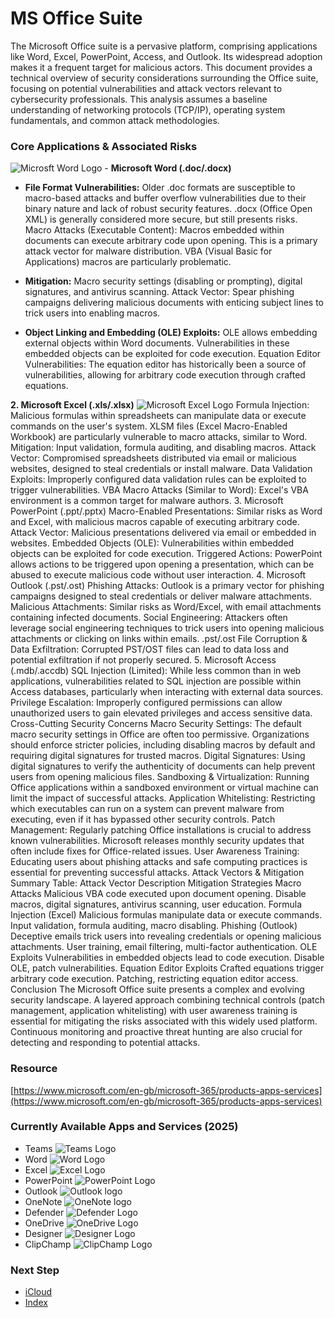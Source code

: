 # MS Office Suite

The Microsoft Office suite is a pervasive platform, comprising applications like Word, Excel, PowerPoint, Access, and Outlook. Its widespread adoption makes it a frequent target for malicious actors. This document provides a technical overview of security considerations surrounding the Office suite, focusing on potential vulnerabilities and attack vectors relevant to cybersecurity professionals. This analysis assumes a baseline understanding of networking protocols (TCP/IP), operating system fundamentals, and common attack methodologies.

### Core Applications & Associated Risks
![Microsft Word Logo](images/word.avif) - **Microsoft Word (.doc/.docx)** 

- **File Format Vulnerabilities:** Older .doc formats are susceptible to macro-based attacks and buffer overflow vulnerabilities due to their binary nature and lack of robust security features. .docx (Office Open XML) is generally considered more secure, but still presents risks.
Macro Attacks (Executable Content): Macros embedded within documents can execute arbitrary code upon opening. This is a primary attack vector for malware distribution. VBA (Visual Basic for Applications) macros are particularly problematic.

- **Mitigation:** Macro security settings (disabling or prompting), digital signatures, and antivirus scanning.
Attack Vector: Spear phishing campaigns delivering malicious documents with enticing subject lines to trick users into enabling macros.

- **Object Linking and Embedding (OLE) Exploits:** OLE allows embedding external objects within Word documents. Vulnerabilities in these embedded objects can be exploited for code execution.
Equation Editor Vulnerabilities: The equation editor has historically been a source of vulnerabilities, allowing for arbitrary code execution through crafted equations.

**2. Microsoft Excel (.xls/.xlsx)**    ![Microsoft Excel Logo](images/excel.avif)
Formula Injection: Malicious formulas within spreadsheets can manipulate data or execute commands on the user's system. XLSM files (Excel Macro-Enabled Workbook) are particularly vulnerable to macro attacks, similar to Word.
Mitigation: Input validation, formula auditing, and disabling macros.
Attack Vector: Compromised spreadsheets distributed via email or malicious websites, designed to steal credentials or install malware.
Data Validation Exploits: Improperly configured data validation rules can be exploited to trigger vulnerabilities.
VBA Macro Attacks (Similar to Word): Excel's VBA environment is a common target for malware authors.
3. Microsoft PowerPoint (.ppt/.pptx)
Macro-Enabled Presentations: Similar risks as Word and Excel, with malicious macros capable of executing arbitrary code.
Attack Vector: Malicious presentations delivered via email or embedded in websites.
Embedded Objects (OLE): Vulnerabilities within embedded objects can be exploited for code execution.
Triggered Actions: PowerPoint allows actions to be triggered upon opening a presentation, which can be abused to execute malicious code without user interaction.
4. Microsoft Outlook (.pst/.ost)
Phishing Attacks: Outlook is a primary vector for phishing campaigns designed to steal credentials or deliver malware attachments.
Malicious Attachments: Similar risks as Word/Excel, with email attachments containing infected documents.
Social Engineering: Attackers often leverage social engineering techniques to trick users into opening malicious attachments or clicking on links within emails.
.pst/.ost File Corruption & Data Exfiltration: Corrupted PST/OST files can lead to data loss and potential exfiltration if not properly secured.
5. Microsoft Access (.mdb/.accdb)
SQL Injection (Limited): While less common than in web applications, vulnerabilities related to SQL injection are possible within Access databases, particularly when interacting with external data sources.
Privilege Escalation: Improperly configured permissions can allow unauthorized users to gain elevated privileges and access sensitive data.
Cross-Cutting Security Concerns
Macro Security Settings: The default macro security settings in Office are often too permissive. Organizations should enforce stricter policies, including disabling macros by default and requiring digital signatures for trusted macros.
Digital Signatures: Using digital signatures to verify the authenticity of documents can help prevent users from opening malicious files.
Sandboxing & Virtualization: Running Office applications within a sandboxed environment or virtual machine can limit the impact of successful attacks.
Application Whitelisting: Restricting which executables can run on a system can prevent malware from executing, even if it has bypassed other security controls.
Patch Management: Regularly patching Office installations is crucial to address known vulnerabilities. Microsoft releases monthly security updates that often include fixes for Office-related issues.
User Awareness Training: Educating users about phishing attacks and safe computing practices is essential for preventing successful attacks.
Attack Vectors & Mitigation Summary Table:
Attack Vector	Description	Mitigation Strategies
Macro Attacks	Malicious VBA code executed upon document opening.	Disable macros, digital signatures, antivirus scanning, user education.
Formula Injection (Excel)	Malicious formulas manipulate data or execute commands.	Input validation, formula auditing, macro disabling.
Phishing (Outlook)	Deceptive emails trick users into revealing credentials or opening malicious attachments.	User training, email filtering, multi-factor authentication.
OLE Exploits	Vulnerabilities in embedded objects lead to code execution.	Disable OLE, patch vulnerabilities.
Equation Editor Exploits	Crafted equations trigger arbitrary code execution.	Patching, restricting equation editor access.
Conclusion
The Microsoft Office suite presents a complex and evolving security landscape. A layered approach combining technical controls (patch management, application whitelisting) with user awareness training is essential for mitigating the risks associated with this widely used platform. Continuous monitoring and proactive threat hunting are also crucial for detecting and responding to potential attacks.
### Resource
[https://www.microsoft.com/en-gb/microsoft-365/products-apps-services](https://www.microsoft.com/en-gb/microsoft-365/products-apps-services)

### Currently Available Apps and Services (2025)
  - Teams ![Teams Logo](images/teams.avif)
  - Word ![Word Logo](images/word.avif)
  - Excel ![Excel Logo](images/excel.avif)
  - PowerPoint ![PowerPoint Logo](images/powerpoint.avif)
  - Outlook ![Outlook logo](images/outlook.avif)
  - OneNote ![OneNote logo](images/onenote.avif)
  - Defender ![Defender Logo](images/defender.avif)
  - OneDrive ![OneDrive Logo](images/onedrive.avif)
  - Designer ![Designer Logo](images/designer.avif)
  - ClipChamp ![ClipChamp Logo](images/clipchamp.avif)
### Next Step
- [iCloud](https://github.com/Sisu-Sus/CyberSec-RoadMap/blob/main/Fundamental_IT_Skills/Understanding_Basics_of_Popular_Suites/iCloud.md)
- [Index](https://github.com/Sisu-Sus/CyberSec-RoadMap/blob/main/index.md)
